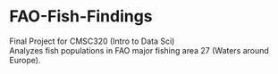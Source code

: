 # FAO-Fish-Findings
Final Project for CMSC320 (Intro to Data Sci)  
Analyzes fish populations in FAO major fishing area 27 (Waters around Europe).
